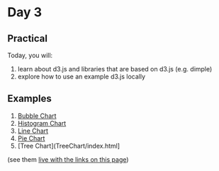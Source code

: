 
# Day 3


## Practical

Today, you will:

1. learn about d3.js and libraries that are based on d3.js (e.g. dimple)
1. explore how to use an example d3.js locally

## Examples

1. [Bubble Chart](BubbleChart/index.html)
1. [Histogram Chart](HistogramChart/index.html)
1. [Line Chart](LineChart/index.html)
1. [Pie Chart](PieChart/index.html)
1. [Tree Chart](TreeChart/index.html]

(see them [live with the links on this page](https://egonw.github.io/pils/day3.html))
